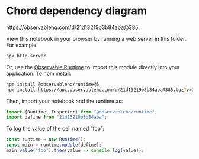 # Chord dependency diagram

https://observablehq.com/d/21d13219b3b84aba@385

View this notebook in your browser by running a web server in this folder. For
example:

~~~sh
npx http-server
~~~

Or, use the [Observable Runtime](https://github.com/observablehq/runtime) to
import this module directly into your application. To npm install:

~~~sh
npm install @observablehq/runtime@5
npm install https://api.observablehq.com/d/21d13219b3b84aba@385.tgz?v=3
~~~

Then, import your notebook and the runtime as:

~~~js
import {Runtime, Inspector} from "@observablehq/runtime";
import define from "21d13219b3b84aba";
~~~

To log the value of the cell named “foo”:

~~~js
const runtime = new Runtime();
const main = runtime.module(define);
main.value("foo").then(value => console.log(value));
~~~
